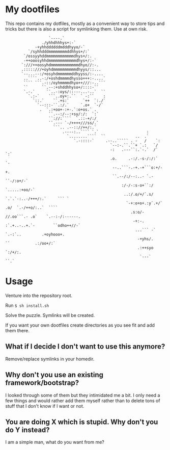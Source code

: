 # My dootfiles

This repo contains my dotfiles, mostly as a convenient way to store tips 
and tricks but there is also a script for symlinking them. Use at own risk.

```
                   `----.`                                                                          
                ./yhhdhhhys+:-`                                                                     
             -+yhhddddddmdddhyyo/-`                                                                 
          `/syhhdddmmmmmmmmddhhys+/:`                                                               
        `/ossyyhddmmmmmmmmmmmmdhys+/:.                                                              
        -++ooosyhhdmmmmmmmmmmmmdhys+/:-`                                                            
       `:///++oosyhdmmmmmmmmmmmmdhyo//:-.                                                           
       .:::::///+oyhdmmmmmmmmmmdhyys/::...                                                          
       `--...--:/+osyhdmmmmmmddhyyss/:-....                                                         
        ..````..-:/+oshdmmmmdhysso+++:-....`                                                        
        ```` ```.-::/oyhmmmmdhyo++///:-..```                                                        
        ``      ``.--:+shddhhyso+/::::-``                                                           
        `.-.`     ``..-:oys/::---...-..`  ``                                                        
          `.:-`    ```..oy+:.``  ` -:``    :                                                        
            `::.`    ``.+s:`      `++  `:./`                                                        
              `--:::-``.:/.`     `.o+  `-/`                                                         
               .  `.:+oo+-:+-.`:o+os.` .                                                            
                   ``.--:/--:+sy/:/:  `:`                                                           
                   ``://:````  `.::-+/:/                                                            
                   ``.--- `-/++++///ss/.`                                                           
                     ```.. .--:://++/:.`                                                            
                         .----:..```` `.`                     :                                     
                           `........````  ``             ..  .`                                     
                              `.-::::-`     .--..````` . -   /    `:                                
                                              `--:-.``.``+ `.:   `/                                 
                                              -:   .---``:.`-.`  /`   `:`                           
                                              .o.     .-:/.-s-/:/:`  `-                             
                                               --..```-.-+.-+```o:+/-+.                             
                                               ``.--/:/--:..- `.-``-/:o+/-`                         
                                                   :/-/-:s-o+``:/ `.....:+oo/-`                     
                                                    ..:/.o/+/`.s/ `.`.`-:..-/+++/:.`     ``` `      
                                                     `-+:o+o+.:y`.+/`   .o/  `.-/++o/:..`  ````     
                                                       .s:o/- //.oo```.- .o`    `.--:-/:------.     
                                                        -+:-. :`.+..-..+.`-        ``odho++//-`     
                                                         ...``` -`  `.-:`..         .+oyhooo+.      
                                                          -+yhs/.      ``           .:/oo+/:`       
                                                          .:++syo                   `:/+/:.         
                                                           `---`                     ``.`           
```

# Usage

Venture into the repository root.

Run `$ sh install.sh`

Solve the puzzle. Symlinks will be created.

If you want your own dootfiles create directories as you see fit and add them there.

## What if I decide I don't want to use this anymore?

Remove/replace symlinks in your homedir.

## Why don't you use an existing framework/bootstrap?

I looked through some of them but they intimidated me a bit. I only need a few things and would rather add them myself rather than to delete tons of stuff that I don't know if I want or not.

## You are doing X which is stupid. Why don't you do Y instead?

I am a simple man, what do you want from me?
